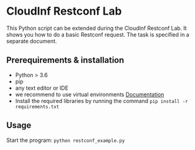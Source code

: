 # CloudInf Restconf Lab
This Python script can be extended during the CloudInf Restconf Lab. 
It shows you how to do a basic Restconf request.
The task is specified in a separate document.

## Prerequirements & installation
- Python > 3.6
- pip
- any text editor or IDE
- we recommend to use virtual environments [Documentation](https://docs.python.org/3/library/venv.html)
- Install the required libraries by running the command `pip install -r requirements.txt`

## Usage
Start the program:
`python restconf_example.py`
